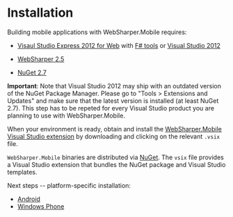 # Installation

Building mobile applications with WebSharper.Mobile requires:

* [Visaul Studio Express 2012 for Web][vsx] with [F# tools][fsharp] or
  [Visual Studio 2012][vs]

* [WebSharper 2.5][ws]

* [NuGet 2.7][nuget]

**Important**: Note that Visual Studio 2012 may ship with an outdated
version of the NuGet Package Manager. Please go to "Tools > Extensions
and Updates" and make sure that the latest version is installed (at
least NuGet 2.7).  This step has to be repeted for every Visual Studio
product you are planning to use with WebSharper.Mobile.

When your environment is ready, obtain and install the
[WebSharper.Mobile Visual Studio extension][downloads] by downloading
and clicking on the relevant `.vsix` file.

`WebSharper.Mobile` binaries are distributed via [NuGet][nuget]. The
`vsix` file provides a Visual Studio extension that bundles the NuGet
package and Visual Studio templates.

Next steps -- platform-specific installation:

* [Android](Android.md)
* [Windows Phone](WindowsPhone.md)

[downloads]: https://bitbucket.org/IntelliFactory/websharper.mobile/downloads
[fsharp]: http://www.microsoft.com/web/gallery/install.aspx?appid=FSharpVWD11
[nuget]: http://nuget.org
[vs]: http://www.microsoft.com/visualstudio/eng/downloads
[vsp]: http://www.microsoft.com/visualstudio/eng/products/visual-studio-express-for-windows-phone
[vsx]: http://www.microsoft.com/visualstudio/eng/downloads#d-2012-express
[ws]: http://bitbucket.org/IntelliFactory/websharper

